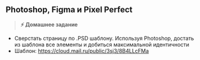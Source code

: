 
## Photoshop, Figma и Pixel Perfect

> **⚡️ Домашнее задание**

- Сверстать страницу по .PSD шаблону. Используя Photoshop, достать из шаблона все элементы и добиться максимальной идентичности
- Шаблон: https://cloud.mail.ru/public/3sj3/8B4LLcFMa
